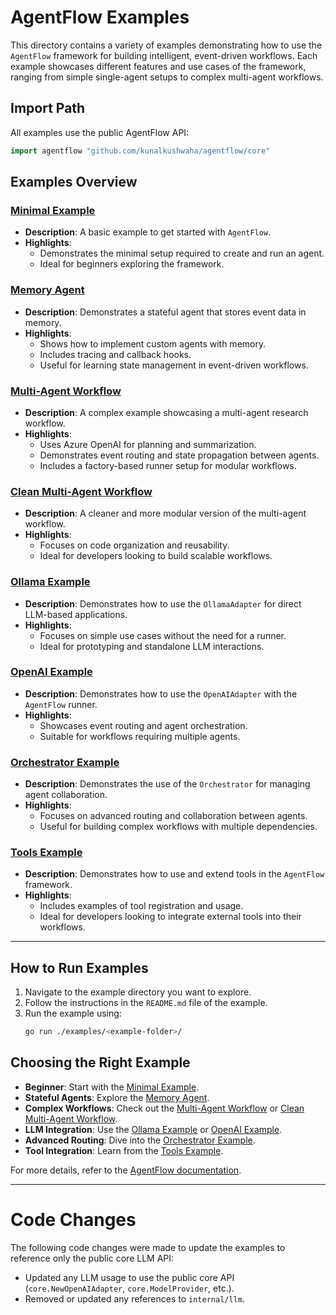 # AgentFlow Examples

This directory contains a variety of examples demonstrating how to use the `AgentFlow` framework for building intelligent, event-driven workflows. Each example showcases different features and use cases of the framework, ranging from simple single-agent setups to complex multi-agent workflows.

## Import Path

All examples use the public AgentFlow API:
```go
import agentflow "github.com/kunalkushwaha/agentflow/core"
```

## Examples Overview

### [Minimal Example](./minimal-example/README.md)
- **Description**: A basic example to get started with `AgentFlow`.
- **Highlights**:
  - Demonstrates the minimal setup required to create and run an agent.
  - Ideal for beginners exploring the framework.

### [Memory Agent](./memory_agent/README.md)
- **Description**: Demonstrates a stateful agent that stores event data in memory.
- **Highlights**:
  - Shows how to implement custom agents with memory.
  - Includes tracing and callback hooks.
  - Useful for learning state management in event-driven workflows.

### [Multi-Agent Workflow](./multi_agent/README.md)
- **Description**: A complex example showcasing a multi-agent research workflow.
- **Highlights**:
  - Uses Azure OpenAI for planning and summarization.
  - Demonstrates event routing and state propagation between agents.
  - Includes a factory-based runner setup for modular workflows.

### [Clean Multi-Agent Workflow](./clean_multi_agent/README.md)
- **Description**: A cleaner and more modular version of the multi-agent workflow.
- **Highlights**:
  - Focuses on code organization and reusability.
  - Ideal for developers looking to build scalable workflows.

### [Ollama Example](./ollama_example/README.md)
- **Description**: Demonstrates how to use the `OllamaAdapter` for direct LLM-based applications.
- **Highlights**:
  - Focuses on simple use cases without the need for a runner.
  - Ideal for prototyping and standalone LLM interactions.

### [OpenAI Example](./openai_example/README.md)
- **Description**: Demonstrates how to use the `OpenAIAdapter` with the `AgentFlow` runner.
- **Highlights**:
  - Showcases event routing and agent orchestration.
  - Suitable for workflows requiring multiple agents.

### [Orchestrator Example](./orchestrator/README.md)
- **Description**: Demonstrates the use of the `Orchestrator` for managing agent collaboration.
- **Highlights**:
  - Focuses on advanced routing and collaboration between agents.
  - Useful for building complex workflows with multiple dependencies.

### [Tools Example](./tools/README.md)
- **Description**: Demonstrates how to use and extend tools in the `AgentFlow` framework.
- **Highlights**:
  - Includes examples of tool registration and usage.
  - Ideal for developers looking to integrate external tools into their workflows.

---

## How to Run Examples

1. Navigate to the example directory you want to explore.
2. Follow the instructions in the `README.md` file of the example.
3. Run the example using:
   ```sh
   go run ./examples/<example-folder>/
   ```

## Choosing the Right Example
- **Beginner**: Start with the [Minimal Example](./minimal-example/README.md).
- **Stateful Agents**: Explore the [Memory Agent](./memory_agent/README.md).
- **Complex Workflows**: Check out the [Multi-Agent Workflow](./multi_agent/README.md) or [Clean Multi-Agent Workflow](./clean_multi_agent/README.md).
- **LLM Integration**: Use the [Ollama Example](./ollama_example/README.md) or [OpenAI Example](./openai_example/README.md).
- **Advanced Routing**: Dive into the [Orchestrator Example](./orchestrator/README.md).
- **Tool Integration**: Learn from the [Tools Example](./tools/README.md).

For more details, refer to the [AgentFlow documentation](../docs/DevGuide.md).

---

# Code Changes

The following code changes were made to update the examples to reference only the public core LLM API:

- Updated any LLM usage to use the public core API (`core.NewOpenAIAdapter`, `core.ModelProvider`, etc.).
- Removed or updated any references to `internal/llm`.
